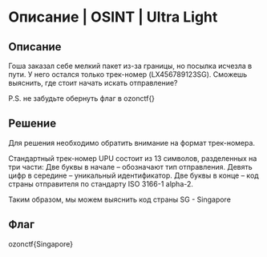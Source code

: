 # Описание | OSINT | Ultra Light

## Описание
Гоша заказал себе мелкий пакет из-за границы, но посылка исчезла в пути. У него остался только трек-номер (LX456789123SG). Сможешь выяснить, где стоит начать искать отправление?

P.S. не забудьте обернуть флаг в ozonctf{}

## Решение
Для решения необходимо обратить внимание на формат трек-номера. 

Стандартный трек-номер UPU состоит из 13 символов, разделенных на три части:
Две буквы в начале – обозначают тип отправления.
Девять цифр в середине – уникальный идентификатор.
Две буквы в конце – код страны отправителя по стандарту ISO 3166-1 alpha-2.

Таким образом, мы можем выяснить код страны SG - Singapore

## Флаг
 ozonctf{Singapore}
